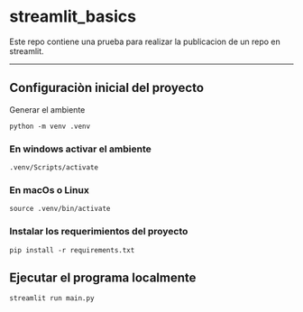 # streamlit_basics
Este repo contiene una prueba para realizar la publicacion de un repo en streamlit.

---

## Configuraciòn inicial del proyecto

Generar el ambiente

`python -m venv .venv`

### En windows activar el ambiente

`.venv/Scripts/activate`

### En macOs o Linux

`source .venv/bin/activate`

### Instalar los requerimientos del proyecto

`pip install -r requirements.txt`

## Ejecutar el programa localmente

`streamlit run main.py`
